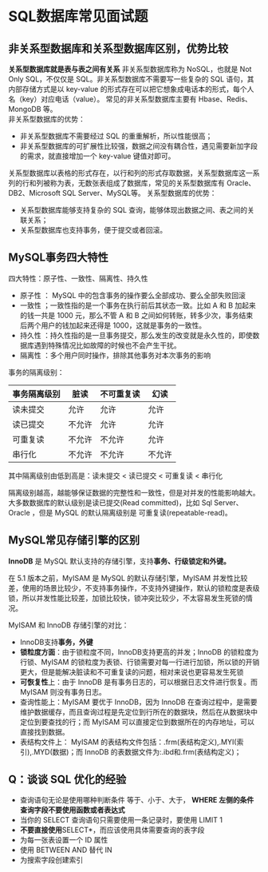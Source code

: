 # SQL数据库常见面试题

## 非关系型数据库和关系型数据库区别，优势比较
**关系型数据库就是表与表之间有关系**
非关系型数据库称为 NoSQL，也就是 Not Only SQL，不仅仅是 SQL。非关系型数据库不需要写一些复杂的 SQL 语句，其内部存储方式是以 key-value 的形式存在可以把它想象成电话本的形式，每个人名（key）对应电话（value）。 常见的非关系型数据库主要有 Hbase、Redis、MongoDB 等。     
非关系型数据库的优势：
* 非关系型数据库不需要经过 SQL 的重重解析，所以性能很高；      
* 非关系型数据库的可扩展性比较强，数据之间没有耦合性，遇见需要新加字段的需求，就直接增加一个 key-value 键值对即可。       

关系型数据库以表格的形式存在，以行和列的形式存取数据，关系型数据库这一系列的行和列被称为表，无数张表组成了数据库，常见的关系型数据库有 Oracle、DB2、Microsoft SQL Server、MySQL等。
关系型数据库的优势：
* 关系型数据库能够支持复杂的 SQL 查询，能够体现出数据之间、表之间的关联关系；
* 关系型数据库也支持事务，便于提交或者回滚。

## MySQL事务四大特性
四大特性：原子性、一致性、隔离性、持久性
* 原子性 ： MySQL 中的包含事务的操作要么全部成功、要么全部失败回滚
* 一致性 ；一致性指的是一个事务在执行前后其状态一致。比如 A 和 B 加起来的钱一共是 1000 元，那么不管 A 和 B 之间如何转账，转多少次，事务结束后两个用户的钱加起来还得是 1000，这就是事务的一致性。
* 持久性 ：持久性指的是一旦事务提交，那么发生的改变就是永久性的，即使数据库遇到特殊情况比如故障的时候也不会产生干扰。
* 隔离性 ：多个用户同时操作，排除其他事务对本次事务的影响 

事务的隔离级别：

| 事务隔离级别 | 脏读   | 不可重复读 | 幻读   |
| ------------ | ------ | ---------- | ------ |
| 读未提交     | 允许   | 允许       | 允许   |
| 读已提交     | 不允许 | 允许       | 允许   |
| 可重复读     | 不允许 | 不允许     | 允许   |
| 串行化       | 不允许 | 不允许     | 不允许 |

其中隔离级别由低到高是：读未提交 < 读已提交 < 可重复读 < 串行化

隔离级别越高，越能够保证数据的完整性和一致性，但是对并发的性能影响越大。大多数数据库的默认级别是读已提交(Read committed)，比如 Sql Server、Oracle ，但是 MySQL 的默认隔离级别是 可重复读(repeatable-read)。

## MySQL常见存储引擎的区别
**InnoDB** 是 MySQL 默认支持的存储引擎，支持**事务、行级锁定和外键。**

在 5.1 版本之前，MyISAM 是 MySQL 的默认存储引擎，MyISAM 并发性比较差，使用的场景比较少，不支持事务操作，不支持外键操作，默认的锁粒度是表级锁，所以并发性能比较差，加锁比较快，锁冲突比较少，不太容易发生死锁的情况。

MyISAM 和 InnoDB 存储引擎的对比：
* InnoDB支持**事务，外键**
* **锁粒度方面**：由于锁粒度不同，InnoDB支持更高的并发；InnoDB 的锁粒度为行锁、MyISAM 的锁粒度为表锁、行锁需要对每一行进行加锁，所以锁的开销更大，但是能解决脏读和不可重复读的问题，相对来说也更容易发生死锁
* **可恢复性**上：由于 InnoDB 是有事务日志的，可以根据日志文件进行恢复。而 MyISAM 则没有事务日志。
* 查询性能上：MyISAM 要优于 InnoDB，因为 InnoDB 在查询过程中，是需要维护数据缓存，而且查询过程是先定位到行所在的数据块，然后在从数据块中定位到要查找的行；而 MyISAM 可以直接定位到数据所在的内存地址，可以直接找到数据。
* 表结构文件上： MyISAM 的表结构文件包括：.frm(表结构定义),.MYI(索引),.MYD(数据)；而 InnoDB 的表数据文件为:.ibd和.frm(表结构定义)；

## Q：谈谈 SQL 优化的经验
* 查询语句无论是使用哪种判断条件 等于、小于、大于， **WHERE 左侧的条件查询字段不要使用函数或者表达式**
* 当你的 SELECT 查询语句只需要使用一条记录时，要使用 LIMIT 1
* **不要直接使用**SELECT*，而应该使用具体需要查询的表字段
* 为每一张表设置一个 ID 属性
* 使用 BETWEEN AND 替代 IN
* 为搜索字段创建索引